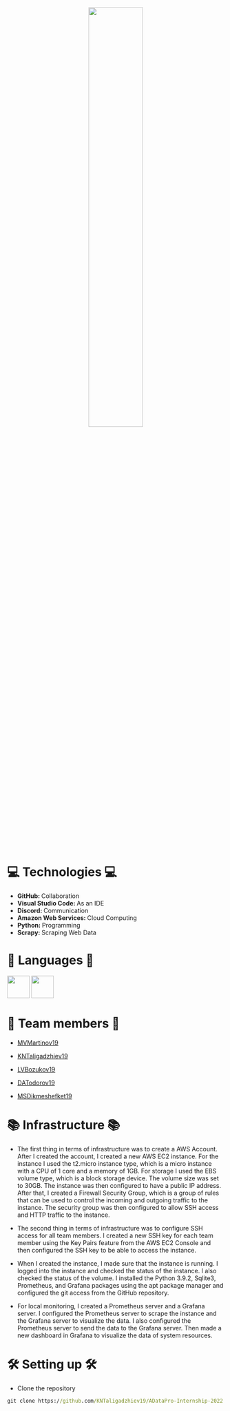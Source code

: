<h1 align = "center"> 
<img src="https://cdn.discordapp.com/attachments/988516348919431252/990700593561624687/logo.png" width=50% height=50%>
</h1>

# 💻 Technologies 💻	
- <b> GitHub: </b>  Collaboration
- <b> Visual Studio Code: </b>  As an IDE
- <b> Discord: </b>  Communication
- <b> Amazon Web Services: </b> Cloud Computing
- <b> Python: </b> Programming
- <b> Scrapy: </b> Scraping Web Data

# 🚀 Languages 🚀
<p align="left"> 
    <img src="https://upload.wikimedia.org/wikipedia/commons/thumb/c/c3/Python-logo-notext.svg/2048px-Python-logo-notext.svg.png" width=52px height=52px>
    <img src="https://b.thumbs.redditmedia.com/e2dMSMwIGoSHH0kHGrQk83oDxo-qy43aKJxlHKDv-ZU.png" width=52px height=52px>
</p>

# 👥 Team members 👥    
- [MVMartinov19](https://github.com/MVMartinov19)


- [KNTaligadzhiev19](https://github.com/KNTaligadzhiev19)
   
 
- [LVBozukov19](https://github.com/LVBozukov19) 
    

- [DATodorov19](https://github.com/DATodorov19) 
    
 
- [MSDikmeshefket19](https://github.com/MSDikmeshefket19)    
    

# 📚 Infrastructure 📚

- The first thing in terms of infrastructure was to create a AWS Account. After I created the account, I created a new AWS EC2 instance. For the instance I used the t2.micro instance type, which is a micro instance with a CPU of 1 core and a memory of 1GB. For storage I used the EBS volume type, which is a block storage device. The volume size was set to 30GB. The instance was then configured to have a public IP address. After that, I created a Firewall Security Group, which is a group of rules that can be used to control the incoming and outgoing traffic to the instance. The security group was then configured to allow SSH access and HTTP traffic to the instance.

- The second thing in terms of infrastructure was to configure SSH access for all team members. I created a new SSH key for each team member using the Key Pairs feature from the AWS EC2 Console and then configured the SSH key to be able to access the instance.

- When I created the instance, I made sure that the instance is running. I logged into the instance and checked the status of the instance. I also checked the status of the volume. I installed the Python 3.9.2, Sqlite3, Prometheus, and Grafana packages using the apt package manager and configured the git access from the GitHub repository. 

- For local monitoring, I created a Prometheus server and a Grafana server. I configured the Prometheus server to scrape the instance and the Grafana server to visualize the data. I also configured the Prometheus server to send the data to the Grafana server. Then made a new dashboard in Grafana to visualize the data of system resources.

# 🛠 Setting up 🛠
- Clone the repository
 ```cmd
 git clone https://github.com/KNTaligadzhiev19/ADataPro-Internship-2022.git
 ```